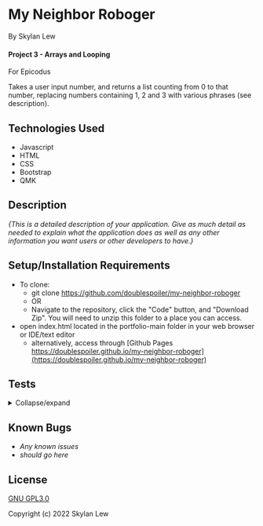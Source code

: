 
# My Neighbor Roboger

By Skylan Lew

#### Project 3 - Arrays and Looping

For Epicodus

Takes a user input number, and returns a list counting from 0 to that number, replacing numbers containing 1, 2 and 3 with various phrases (see description).

## Technologies Used

* Javascript
* HTML
* CSS
* Bootstrap
* QMK

## Description

_{This is a detailed description of your application. Give as much detail as needed to explain what the application does as well as any other information you want users or other developers to have.}_

## Setup/Installation Requirements

* To clone:
  * git clone https://github.com/doublespoiler/my-neighbor-roboger
  * OR
  * Navigate to the repository, click the "Code" button, and "Download Zip".  You will need to unzip this folder to a place you can access.
* open index.html located in the portfolio-main folder in your web browser or IDE/text editor
  * alternatively, access through [Github Pages https://doublespoiler.github.io/my-neighbor-roboger](https://doublespoiler.github.io/my-neighbor-roboger)

## Tests

<details>
  <summary>Collapse/expand</summary>
  <details>
    <summary>Describe countUp()</summary>
    Test 1: "It should return an array of numbers from 0 to the user's inputted number"
    <blockquote>
      Code: <br>
      countUp("5"); <br>
      Expected Result: <br> 
      [0, 1, 2, 3, 4, 5] <br>
    </blockquote>
    Test 2: "It should return false if the input is not fully a number" <br>
    Plan on if countUp===false (in handleSumbission) to show error "input is not a number"
    <blockquote>
      Code:  <br>
      countUp("hello6");  <br>
      Expected Result: <br> 
      false <br> 
    </blockquote>
    Test 3: "It should return false if the input blank" <br>
    Plan on if countUp===false (in handleSumbission) to show error "input is not a number" 
    <blockquote>
      Code:  <br>
      countUp("      "); <br>
      Expected Result: <br>
      false <br> 
    </blockquote>
    Test 4: "It should return an array with each digit of the input number being its own array entry"
    <blockquote>
      Code:  <br>
      countUp("123");  <br>
      Expected Result: <br> 
      false <br>
    </blockquote>
  </details>


  <details>
    <summary>Describe beepBoop()</summary> 
    Test 1: "It should return an array that has the same elements as the input array, but with every '1' replaced with 'Beep!'"
    <blockquote>
      Code: <br>
      beepBoop(["0", "1", "2"]) <br>
      Expected Result: <br>
      ["0", "Beep!", "2"] <br>
    </blockquote>
    Test 2: "It should return an array that is a mirror of the input, but with every '1' replaced with 'Beep!' and every '2' replaced with 'Boop!'"
    <blockquote>
      Code: <br> 
      beepBoop(["0", "1", "2", "0", "2", "1"]) <br>
      Expected Result: <br>
      ["0", "Beep!", "Boop!", "0", "Boop!", "Beep!"]<br>
    </blockquote>
    Test 3: "It should return an array that is a mirror of the input, but with every '1' replaced with 'Beep!', every '2' replaced with 'Boop!' and every 3 replaced with 'Won't you be my neighbor?'"
    <blockquote>
      Code: <br>
      beepBoop(["3", "0", "1", "2", "3", "0", "2", "1"])<br> 
      Expected Result: <br>
      ["Won't you be my neighbor?", "0", "Beep!", "Boop!", "Won't you be my neighbor?" "0", "Boop!", "Beep!"]<br>
    </blockquote>
    Test 4: "It will console.log() an array made of the element's individual digits if the element is greater than 9."<br> <!--This is the part where I realized I didn't take into account numbers larger than 11 for the rules -->
    <blockquote>
      Code: <br>
      beepBoop(["1234"])<br>
      Expected Result: <br>
      ["1", "2", "3", "4"]<br>
    </blockquote>
    Test 5: "It will return 'Won't you be my neighbor' to the new array if the element has a 3 and is larger than 9, even if it has a 1 or 2 in it, regardless of position."<br> <!-- This test seems like a large jump, but it is not much code. -->
    <blockquote>
      Code: <br>
      beepBoop(["31", "1", "113"])<br>
      Expected Result: <br>
      ["Won't you be my neighbor?", "Beep!", "Won't you be my neighbor?"]<br>
    </blockquote>
    Test 6: "It will return 'Boop!' to the new array if the element has a 2, but not a 3, and is larger than 9, even if it has a 1 in it, regardless of position."<br> 
    <blockquote>
      Code: <br>
      beepBoop(["23", "1", "112"])<br>
      Expected Result: <br>
      ["Won't you be my neighbor?", "Beep!", "Boop!"]<br>
    </blockquote>
    Test 7: "It will return 'Beep!' to the new array if the element is greater than 9, and contains a 1, but not a 2 or 3"
    <blockquote>
      Code: <br> 
      beepBoop(["11", "312", "211", "1", "991"])<br>
      Expected Result: <br>
      ["Beep!", "Won't you be my neighbor?", "Boop!", "Beep!", "Beep!"]<br>
    </blockquote>
    Test 2: "It will return the element back to the array if it is greater than 9, and does not have 1, 2 or 3 in it."
    <blockquote>
      Code: <br> 
      beepBoop(["555", "11", "12", "13"])<br>
      Expected Result: <br>
      ["555", "Beep!", "Boop!", "Won't you be my neighbor?"]<br>
    </blockquote>
  </details>

  <details>
    <summary>Describe countUp()</summary>  
    Test 2: 
    <blockquote>
      Code: <br> 
      <br>
      Expected Result: <br>
      <br>
    </blockquote>
  </details>
</details>


## Known Bugs

* _Any known issues_
* _should go here_

## License

[GNU GPL3.0](https://choosealicense.com/licenses/gpl-3.0/)

Copyright (c) 2022 Skylan Lew